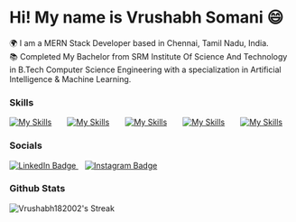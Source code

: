 Hi! My name is Vrushabh Somani 😄
========================================================================================================================================

🌍 I am a MERN Stack Developer based in Chennai, Tamil Nadu, India.
<br/>
📚 Completed My Bachelor from SRM Institute Of Science And Technology in B.Tech Computer Science Engineering with a specialization in Artificial Intelligence & Machine Learning.
<br/>

### Skills

[![My Skills](https://skillicons.dev/icons?i=html,css)](https://skillicons.dev) &nbsp;&nbsp;&nbsp;&nbsp;&nbsp; [![My Skills](https://skillicons.dev/icons?i=js,react)](https://skillicons.dev) &nbsp;&nbsp;&nbsp;&nbsp;&nbsp; [![My Skills](https://skillicons.dev/icons?i=nodejs,express)](https://skillicons.dev) &nbsp;&nbsp;&nbsp;&nbsp;&nbsp; [![My Skills](https://skillicons.dev/icons?i=mongodb,java)](https://skillicons.dev) &nbsp;&nbsp;&nbsp;&nbsp;&nbsp; [![My Skills](https://skillicons.dev/icons?i=tailwind,figma)](https://skillicons.dev)
<br/>

### Socials

<div id="badges">
  <a href="https://www.linkedin.com/in/vrushabhsomani/">
    <img src="https://img.shields.io/badge/LinkedIn-blue?style=for-the-badge&logo=linkedin&logoColor=black" alt="LinkedIn Badge"/>
  </a>
  &nbsp;&nbsp;
  <a href="https://www.instagram.com/vrushabhsomani/">
    <img src="https://img.shields.io/badge/instagram-blue?style=for-the-badge&logo=instagram&logoColor=black" alt="Instagram Badge"/>
  </a>
</div>

### Github Stats

![Vrushabh182002's Streak](https://github-readme-streak-stats.herokuapp.com/?user=Vrushabh182002&theme=tokyonight&hide_border=true)
